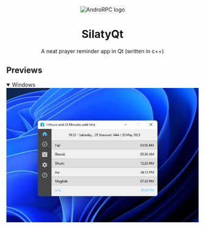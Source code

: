 <p align="center">
  <img src="https://github.com/mustafakhalaf-git/SilatyQt/raw/main/images/Icons/silaty.svg" align="center" width="100" height="100" alt="AndroRPC logo">
</p>
<H1 align="center">SilatyQt</H1>
<p align="center">A neat prayer reminder app in Qt (written in c++)<p align="center">
  
## Previews
  
<details open>
<summary>Windows</summary>
<img src="screenshots/SilatyHomeWindows.png"/>
</details>
